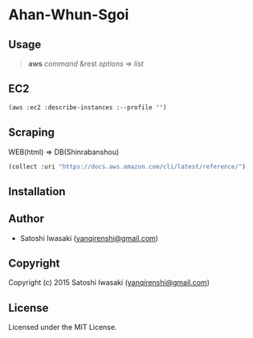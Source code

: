 # Ahan-Whun-Sgoi

## Usage

> **aws** _command_ &rest _options_ => _list_

## EC2

```lisp
(aws :ec2 :describe-instances :--profile "")
```

## Scraping

WEB(html) ⇒ DB(Shinrabanshou)

```lisp
(collect :uri "https://docs.aws.amazon.com/cli/latest/reference/")
```


## Installation

## Author

* Satoshi Iwasaki (yanqirenshi@gmail.com)

## Copyright

Copyright (c) 2015 Satoshi Iwasaki (yanqirenshi@gmail.com)

## License

Licensed under the MIT License.
